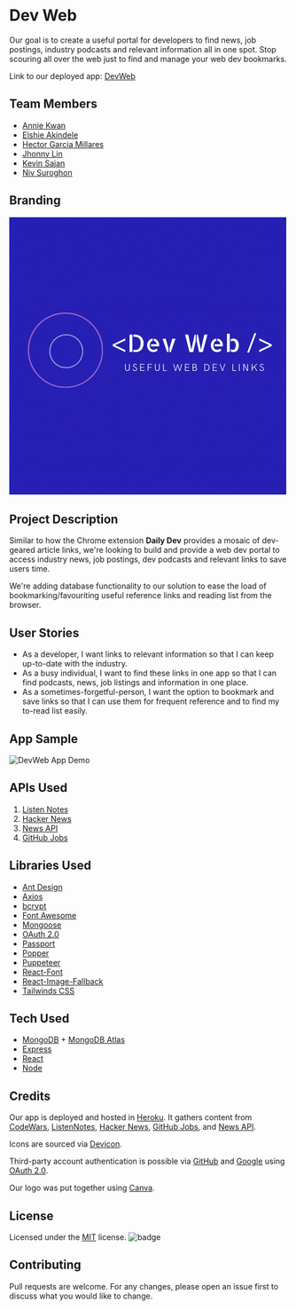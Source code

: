 # Dev Web

Our goal is to create a useful portal for developers to find news, job postings, industry podcasts and relevant information all in one spot. Stop scouring all over the web just to find and manage your web dev bookmarks. 

Link to our deployed app: [DevWeb](https://dev-web3.herokuapp.com/)

## Team Members

* [Annie Kwan](https://github.com/akwanmtl)
* [Elshie Akindele](https://github.com/elshie21)
* [Hector Garcia Millares](https://github.com/hector-gm)
* [Jhonny Lin](https://github.com/Jlin72)
* [Kevin Sajan](https://github.com/kevsaj)
* [Niv Suroghon](https://github.com/nsuroghon)

## Branding
![Dev Web Logo](client/src/assets/images/Dev_Web.gif)

## Project Description

Similar to how the Chrome extension <b>Daily Dev</b> provides a mosaic of dev-geared article links, we're looking to build and provide a web dev portal to access industry news, job postings, dev podcasts and relevant links to save users time.

We're adding database functionality to our solution to ease the load of bookmarking/favouriting useful reference links and reading list from the browser.

## User Stories
- As a developer, I want links to relevant information so that I can keep up-to-date with the industry.
- As a busy individual, I want to find these links in one app so that I can find podcasts, news, job listings and information in one place.
- As a sometimes-forgetful-person, I want the option to bookmark and save links so that I can use them for frequent reference and to find my to-read list easily.

## App Sample

![DevWeb App Demo](client/src/assets/images/DevWeb_demo.gif)

## APIs Used

1. [Listen Notes](https://www.listennotes.com/api/docs)
2. [Hacker News](https://github.com/HackerNews/API)
3. [News API](https://newsapi.org/docs)
4. [GitHub Jobs](https://jobs.github.com/api)

## Libraries Used

* [Ant Design](https://ant.design/)
* [Axios](https://www.npmjs.com/package/axios)
* [bcrypt](https://www.npmjs.com/package/bcrypt)
* [Font Awesome](https://fontawesome.com/)
* [Mongoose](https://mongoosejs.com/)
* [OAuth 2.0](https://oauth.net/2/)
* [Passport](http://www.passportjs.org/)
* [Popper](https://popper.js.org/)
* [Puppeteer](https://www.npmjs.com/package/puppeteer)
* [React-Font](https://www.npmjs.com/package/react-font)
* [React-Image-Fallback](https://www.npmjs.com/package/react-image-fallback)
* [Tailwinds CSS](https://tailwindcss.com/)


## Tech Used

* [MongoDB](https://www.mongodb.com/) + [MongoDB Atlas](https://www.mongodb.com/cloud/atlas)
* [Express](https://expressjs.com/)
* [React](https://reactjs.org/)
* [Node](https://nodejs.org/en/)

## Credits

Our app is deployed and hosted in [Heroku](https://www.heroku.com). 
It gathers content from [CodeWars](https://www.codewars.com/), [ListenNotes](https://www.listennotes.com/), [Hacker News](https://news.ycombinator.com/), [GitHub Jobs](https://jobs.github.com/), and [News API](https://newsapi.org/).

Icons are sourced via [Devicon](https://devicon.dev/).

Third-party account authentication is possible via [GitHub](https://github.com/) and [Google](https://www.google.com/account/about/) using [OAuth 2.0](https://oauth.net/2/). 

Our logo was put together using [Canva](https://www.canva.com/).

## License

Licensed under the [MIT](https://choosealicense.com/licenses/mit/) license.
![badge](https://img.shields.io/badge/license-mit-brightgreen)

## Contributing

Pull requests are welcome. For any changes, please open an issue first to discuss what you would like to change.



